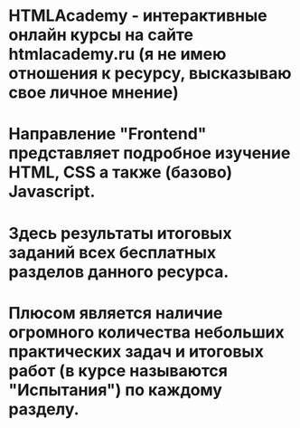 # HTMLAcademy - интерактивные онлайн курсы на сайте htmlacademy.ru (я не имею отношения к ресурсу, высказываю свое личное мнение)
# Направление "Frontend" представляет подробное изучение HTML, CSS а также (базово) Javascript. 
# Здесь результаты итоговых заданий всех бесплатных разделов данного ресурса.
# Плюсом является наличие огромного количества небольших практических задач и итоговых работ (в курсе называются "Испытания") по каждому разделу.
